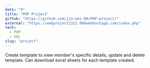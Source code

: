 ```yaml
---
date: "9"
title: "PHP Project"
github: "https://github.com/jia-wei-00/PHP-project/"
external: "https://webproject1321.000webhostapp.com/index.php"
tech:
  - PHP
  - SQL
slug: "project"
---
```


Create template to view member's specific details, update and delete template. Can download excel sheets for each template created.
